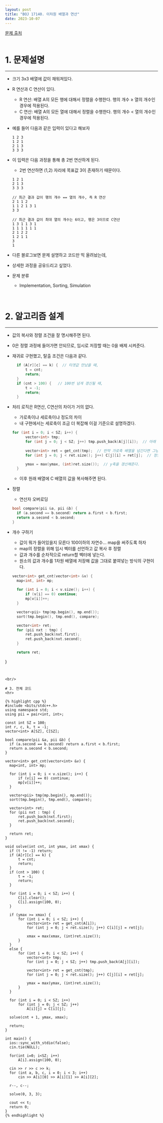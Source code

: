 ```yaml
---
layout: post
title: "BOJ 17140. 이차원 배열과 연산"
date: 2023-10-07
---
```


[문제 출처](https://www.acmicpc.net/problem/17140) <br/><br/>

# 1. 문제설명
<hr>

- 크기 3x3 배열에 값이 채워져있다.
- R 연산과 C 연산이 있다.
  - R 연산: 배열 A의 모든 행에 대해서 정렬을 수행한다. 행의 개수 ≥ 열의 개수인 경우에 적용된다.
  - C 연산: 배열 A의 모든 열에 대해서 정렬을 수행한다. 행의 개수 < 열의 개수인 경우에 적용된다.

- 예를 들어 다음과 같은 입력이 있다고 해보자
  
  ```
  1 2 3
  1 2 1
  2 1 3
  3 3 3
  ```

- 이 입력은 다음 과정을 통해 총 2번 연산하게 된다.
  - 2번 연산하면 (1,2) 자리에 목표값 3이 존재하기 때문이다.

  ```
  1 2 1
  2 1 3
  3 3 3
  
  // 최근 결과 값이 행의 개수 == 열의 개수, 즉 R 연산
  2 1 1 2
  1 1 2 1 3 1
  3 3
  
  // 최근 결과 값이 최대 열의 개수는 6이고, 행은 3이므로 C연산
  1 3 1 1 3 1
  1 1 1 1 1 1
  2 1 2 2
  1 2 1 1
  3
  1
  ```

- 다른 블로그보면 문제 설명하고 코드만 띡 올려놨는데,
- 상세한 과정을 공유드리고 싶었다. 


- 문제 분류
  - Implementation, Sorting, Simulation


<br/>

# 2. 알고리즘 설계
<hr>

- 값의 복사와 정렬 조건을 잘 명시해주면 된다.
- 0은 정렬 과정에 들어가면 안되므로, 임시로 저장할 때는 0을 배제 시켜준다.

- 재귀로 구현했고, 탈출 조건은 다음과 같다.

  ```cpp
    if (A[r][c] == k) {  // 타겟값 만났을 때,
        t = cnt;
        return;
    }
    if (cnt > 100) {   // 100번 넘게 갱신될 때,
        t = -1;
        return;
    }
  ```

- 처리 로직은 R연산, C연산의 차이가 거의 없다.
  - 가로축이냐 세로축이냐 정도의 차이
  - 내 구현에서는 세로축이 조금 더 복잡해 이걸 기준으로 설명하겠다.

  ```cpp
  for (int i = 0; i < SZ; i++) {
        vector<int> tmp;
        for (int j = 0; j < SZ; j++) tmp.push_back(A[j][i]);  // 아래 get_cnt에 넣기 위해 값을 복사한다.
        
        vector<int> ret = get_cnt(tmp);  // 만약 가로축 배열을 넘긴다면 그냥 A[i]와 같이 넘기면 된다.
        for (int j = 0; j < ret.size(); j++) C[j][i] = ret[j];  // 정렬 기준에 따른 값과 개수 리스트를 임시 배열에 복사

        ymax = max(ymax, (int)ret.size());  // y축을 갱신해준다.
    }
  ```

  - 이후 원래 배열에 C 배열의 값을 복사해주면 된다.

- 정렬
  - 연산자 오버로딩
  
  ```cpp
  bool compare(pii &a, pii &b) {
    if (a.second == b.second) return a.first < b.first;
    return a.second < b.second;
  }
  ```

- 개수 구하기
  - 값이 뭐가 들어있을지 모른다 100이하의 자연수... map을 써주도록 하자
  - map의 정렬을 위해 임시 벡터를 선언하고 값 복사 후 정렬
  - 값과 개수를 순차적으로 return할 벡터에 넣는다.
  - 원소의 값과 개수를 1차원 배열에 저장해 값을 그대로 붙여넣는 방식의 구현이다.

  ```cpp
  vector<int> get_cnt(vector<int> &v) {
    map<int, int> mp;
    
    for (int i = 0; i < v.size(); i++) {
        if (v[i] == 0) continue;
        mp[v[i]]++;
    }

    vector<pii> tmp(mp.begin(), mp.end());
    sort(tmp.begin(), tmp.end(), compare);

    vector<int> ret;
    for (pii nxt : tmp) {
        ret.push_back(nxt.first);
        ret.push_back(nxt.second);
    }

    return ret;
}
  ```


<br/>

# 3. 전체 코드
<hr>

{% highlight cpp %}
#include <bits/stdc++.h>
using namespace std;
using pii = pair<int, int>;

const int SZ = 100;
int r, c, k, t = -1;
vector<int> A[SZ], C[SZ];

bool compare(pii &a, pii &b) {
    if (a.second == b.second) return a.first < b.first;
    return a.second < b.second;
}

vector<int> get_cnt(vector<int> &v) {
    map<int, int> mp;
    
    for (int i = 0; i < v.size(); i++) {
        if (v[i] == 0) continue;
        mp[v[i]]++;
    }

    vector<pii> tmp(mp.begin(), mp.end());
    sort(tmp.begin(), tmp.end(), compare);

    vector<int> ret;
    for (pii nxt : tmp) {
        ret.push_back(nxt.first);
        ret.push_back(nxt.second);
    }

    return ret;
}

void solve(int cnt, int ymax, int xmax) {
    if (t != -1) return;
    if (A[r][c] == k) {
        t = cnt;
        return;
    }
    if (cnt > 100) {
        t = -1;
        return;
    }

    for (int i = 0; i < SZ; i++) {
        C[i].clear();
        C[i].assign(100, 0);
    }

    if (ymax >= xmax) {
        for (int i = 0; i < SZ; i++) {
            vector<int> ret = get_cnt(A[i]);
            for (int j = 0; j < ret.size(); j++) C[i][j] = ret[j];

            xmax = max(xmax, (int)ret.size());
        }
    }
    else {
        for (int i = 0; i < SZ; i++) {
            vector<int> tmp;
            for (int j = 0; j < SZ; j++) tmp.push_back(A[j][i]);
            
            vector<int> ret = get_cnt(tmp);
            for (int j = 0; j < ret.size(); j++) C[j][i] = ret[j];

            ymax = max(ymax, (int)ret.size());
        }
    }

    for (int i = 0; i < SZ; i++)
        for (int j = 0; j < SZ; j++)
            A[i][j] = C[i][j];

    solve(cnt + 1, ymax, xmax);

    return;
}

int main() {
    ios::sync_with_stdio(false);
    cin.tie(NULL);

    for(int i=0; i<SZ; i++)
        A[i].assign(100, 0);

    cin >> r >> c >> k;
    for (int a, b, c, i = 0; i < 3; i++)
        cin >> A[i][0] >> A[i][1] >> A[i][2];

    r--, c--;

    solve(0, 3, 3);

    cout << t;
    return 0;
}
{% endhighlight %}
